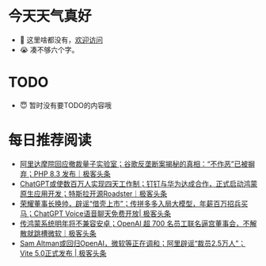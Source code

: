 # 今天天气真好
- 👋 这里啥都没有，[欢迎访问](https://zhangfeng-ola.github.io/)
- 😭 凑不够六个字。
<!---
- 👀 I’m interested in ...
- 🌱 I’m currently learning ...
- 💞️ I’m looking to collaborate on ...
- 📫 How to reach me ...
- 😇 I'm doing something ...

--->

# TODO 
- 😇 暂时没有要TODO的内容哦

<!---
zhangfeng-ola/zhangfeng-ola is a ✨ special ✨ repository because its `README.md` (this file) appears on your GitHub profile.
You can click the Preview link to take a look at your changes.
--->

# 每日推荐阅读
<!-- BLOG-POST-LIST:START -->
- [阿里达摩院回应撤裁量子实验室；谷歌反垄断案揭秘的真相：“不作恶”已被摒弃；PHP 8.3 发布｜极客头条](https://blog.csdn.net/weixin_39786569/article/details/134638616)
- [ChatGPT或使数百万人实现四天工作制；钉钉与华为达成合作，正式启动鸿蒙原生应用开发；特斯拉开源Roadster｜极客头条](https://blog.csdn.net/weixin_39786569/article/details/134591374)
- [荣耀董事长换帅，辟谣“借壳上市”；传拼多多入局大模型，年薪百万招兵买马；ChatGPT Voice语音聊天免费开放| 极客头条](https://blog.csdn.net/weixin_39786569/article/details/134569401)
- [传鸿蒙系统明年将不兼容安卓；OpenAI 超 700 名员工联名逼宫董事会，不解散就跳槽微软｜极客头条](https://blog.csdn.net/weixin_39786569/article/details/134524789)
- [Sam Altman或回归OpenAI，微软等正在调和；阿里辟谣“裁员2.5万人”；Vite 5.0正式发布 | 极客头条](https://blog.csdn.net/weixin_39786569/article/details/134500858)
<!-- BLOG-POST-LIST:END -->

